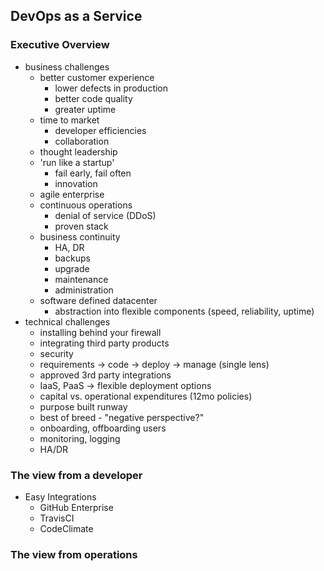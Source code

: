 ## DevOps as a Service
### Executive Overview
- business challenges
  - better customer experience
    - lower defects in production
    - better code quality
    - greater uptime
  - time to market
    - developer efficiencies
    - collaboration
  - thought leadership
  - 'run like a startup'
    - fail early, fail often
    - innovation
  - agile enterprise
  - continuous operations
    - denial of service (DDoS)
    - proven stack
  - business continuity
    - HA, DR
    - backups
    - upgrade 
    - maintenance
    - administration 
  - software defined datacenter
    - abstraction into flexible components (speed, reliability, uptime)   
- technical challenges
  - installing behind your firewall
  - integrating third party products
  - security
  - requirements -> code -> deploy -> manage (single lens)
  - approved 3rd party integrations
  - IaaS, PaaS -> flexible deployment options
  - capital vs. operational expenditures (12mo policies)
  - purpose built runway
  - best of breed - "negative perspective?"
  - onboarding, offboarding users
  - monitoring, logging
  - HA/DR
### The view from a developer
- Easy Integrations
  - GitHub Enterprise
  - TravisCI
  - CodeClimate
### The view from operations
